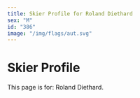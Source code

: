 ```yaml
---
title: Skier Profile for Roland Diethard
sex: "M"
id: "386"
image: "/img/flags/aut.svg" 
---
```


# Skier Profile

This page is for: Roland Diethard.
    